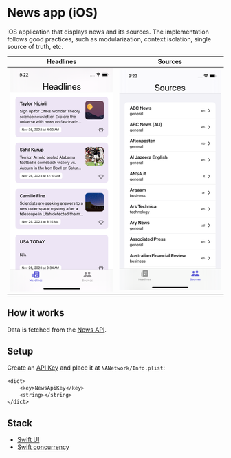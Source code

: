 # News app (iOS)

iOS application that displays news and its sources.<be>
The implementation follows good practices, such as modularization, context isolation, single source of truth, etc.

|                                                                            Headlines                                                                             |                                                                           Sources                                                                           |
|:--------------------------------------------------------------------------------------------------------------------------------------------------------------:|:-------------------------------------------------------------------------------------------------------------------------------------------------------:|
| <img src="https://github.com/rbrauwers/news-app-ios/blob/main/Screenshots/headlines.png" alt="News app (iOS)" width="300"/> | <img src="https://github.com/rbrauwers/news-app-ios/blob/main/Screenshots/sources.png" alt="News app (iOS)" width="300"/> |


## How it works
Data is fetched from the [News API](https://newsapi.org/).

## Setup
Create an [API Key](https://newsapi.org/account) and place it at `NANetwork/Info.plist`:
```
<dict>
	<key>NewsApiKey</key>
	<string></string>
</dict>
```


## Stack
- [Swift UI](https://developer.apple.com/xcode/swiftui/)
- [Swift concurrency](https://docs.swift.org/swift-book/documentation/the-swift-programming-language/concurrency/)
